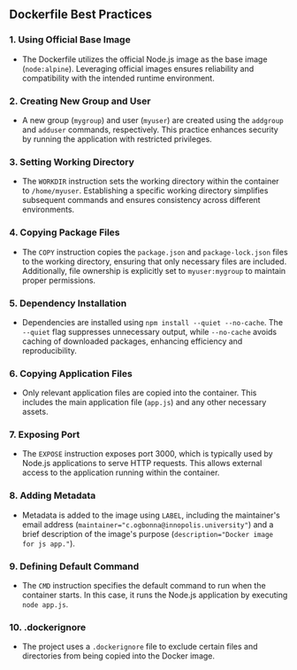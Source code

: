 ## Dockerfile Best Practices

### 1. Using Official Base Image
- The Dockerfile utilizes the official Node.js image as the base image (`node:alpine`). Leveraging official images ensures reliability and compatibility with the intended runtime environment.

### 2. Creating New Group and User
- A new group (`mygroup`) and user (`myuser`) are created using the `addgroup` and `adduser` commands, respectively. This practice enhances security by running the application with restricted privileges.

### 3. Setting Working Directory
- The `WORKDIR` instruction sets the working directory within the container to `/home/myuser`. Establishing a specific working directory simplifies subsequent commands and ensures consistency across different environments.

### 4. Copying Package Files
- The `COPY` instruction copies the `package.json` and `package-lock.json` files to the working directory, ensuring that only necessary files are included. Additionally, file ownership is explicitly set to `myuser:mygroup` to maintain proper permissions.

### 5. Dependency Installation
- Dependencies are installed using `npm install --quiet --no-cache`. The `--quiet` flag suppresses unnecessary output, while `--no-cache` avoids caching of downloaded packages, enhancing efficiency and reproducibility.

### 6. Copying Application Files
- Only relevant application files are copied into the container. This includes the main application file (`app.js`) and any other necessary assets.

### 7. Exposing Port
- The `EXPOSE` instruction exposes port 3000, which is typically used by Node.js applications to serve HTTP requests. This allows external access to the application running within the container.

### 8. Adding Metadata
- Metadata is added to the image using `LABEL`, including the maintainer's email address (`maintainer="c.ogbonna@innopolis.university"`) and a brief description of the image's purpose (`description="Docker image for js app."`).

### 9. Defining Default Command
- The `CMD` instruction specifies the default command to run when the container starts. In this case, it runs the Node.js application by executing `node app.js`.

### 10. .dockerignore
- The project uses a `.dockerignore` file to exclude certain files and directories from being copied into the Docker image.